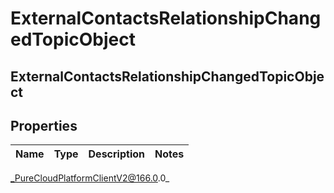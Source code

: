 # ExternalContactsRelationshipChangedTopicObject

## ExternalContactsRelationshipChangedTopicObject

## Properties

|Name | Type | Description | Notes|
|------------ | ------------- | ------------- | -------------|



_PureCloudPlatformClientV2@166.0.0_
